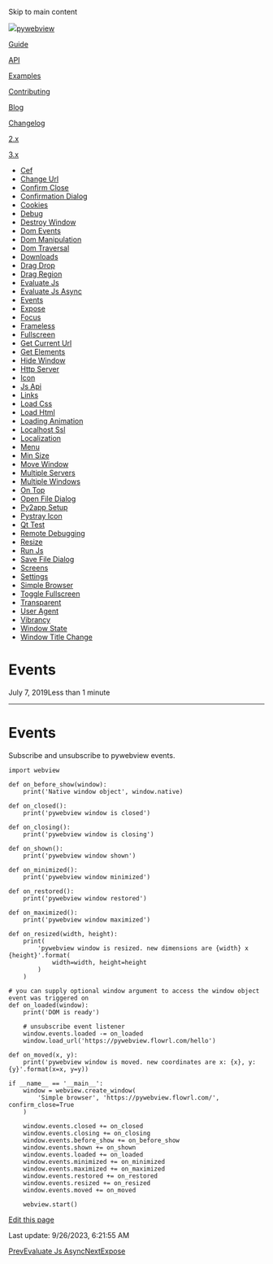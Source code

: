 Skip to main content

[![](..\\..\\..\\logo-no-text.png)pywebview](/)

[Guide](/guide/)

[API](/api/)

[Examples](/examples/)

[Contributing](/contributing/)

[Blog](/blog/)

[Changelog](/changelog)

[2.x](https://pywebview.flowrl.com/2.4)

[3.x](https://pywebview.flowrl.com/3.7)

[](https://github.com/r0x0r/pywebview)

  * [Cef](/examples/cef)
  * [Change Url](/examples/change_url)
  * [Confirm Close](/examples/confirm_close)
  * [Confirmation Dialog](/examples/confirmation_dialog)
  * [Cookies](/examples/cookies)
  * [Debug](/examples/debug)
  * [Destroy Window](/examples/destroy_window)
  * [Dom Events](/examples/dom_events)
  * [Dom Manipulation](/examples/dom_manipulation)
  * [Dom Traversal](/examples/dom_traversal)
  * [Downloads](/examples/downloads)
  * [Drag Drop](/examples/drag_drop)
  * [Drag Region](/examples/drag_region)
  * [Evaluate Js](/examples/evaluate_js)
  * [Evaluate Js Async](/examples/evaluate_js_async)
  * [Events](/examples/events)
  * [Expose](/examples/expose)
  * [Focus](/examples/focus)
  * [Frameless](/examples/frameless)
  * [Fullscreen](/examples/fullscreen)
  * [Get Current Url](/examples/get_current_url)
  * [Get Elements](/examples/get_elements)
  * [Hide Window](/examples/hide_window)
  * [Http Server](/examples/http_server)
  * [Icon](/examples/icon)
  * [Js Api](/examples/js_api)
  * [Links](/examples/links)
  * [Load Css](/examples/load_css)
  * [Load Html](/examples/load_html)
  * [Loading Animation](/examples/loading_animation)
  * [Localhost Ssl](/examples/localhost_ssl)
  * [Localization](/examples/localization)
  * [Menu](/examples/menu)
  * [Min Size](/examples/min_size)
  * [Move Window](/examples/move_window)
  * [Multiple Servers](/examples/multiple_servers)
  * [Multiple Windows](/examples/multiple_windows)
  * [On Top](/examples/on_top)
  * [Open File Dialog](/examples/open_file_dialog)
  * [Py2app Setup](/examples/py2app_setup)
  * [Pystray Icon](/examples/pystray_icon)
  * [Qt Test](/examples/qt_test)
  * [Remote Debugging](/examples/remote_debugging)
  * [Resize](/examples/resize)
  * [Run Js](/examples/run_js)
  * [Save File Dialog](/examples/save_file_dialog)
  * [Screens](/examples/screens)
  * [Settings](/examples/settings)
  * [Simple Browser](/examples/simple_browser)
  * [Toggle Fullscreen](/examples/toggle_fullscreen)
  * [Transparent](/examples/transparent)
  * [User Agent](/examples/user_agent)
  * [Vibrancy](/examples/vibrancy)
  * [Window State](/examples/window_state)
  * [Window Title Change](/examples/window_title_change)



# Events

July 7, 2019Less than 1 minute

* * *

# Events

Subscribe and unsubscribe to pywebview events.
    
    
    import webview
    
    def on_before_show(window):
        print('Native window object', window.native)
    
    def on_closed():
        print('pywebview window is closed')
    
    def on_closing():
        print('pywebview window is closing')
    
    def on_shown():
        print('pywebview window shown')
    
    def on_minimized():
        print('pywebview window minimized')
    
    def on_restored():
        print('pywebview window restored')
    
    def on_maximized():
        print('pywebview window maximized')
    
    def on_resized(width, height):
        print(
            'pywebview window is resized. new dimensions are {width} x {height}'.format(
                width=width, height=height
            )
        )
    
    # you can supply optional window argument to access the window object event was triggered on
    def on_loaded(window):
        print('DOM is ready')
    
        # unsubscribe event listener
        window.events.loaded -= on_loaded
        window.load_url('https://pywebview.flowrl.com/hello')
    
    def on_moved(x, y):
        print('pywebview window is moved. new coordinates are x: {x}, y: {y}'.format(x=x, y=y))
    
    if __name__ == '__main__':
        window = webview.create_window(
            'Simple browser', 'https://pywebview.flowrl.com/', confirm_close=True
        )
    
        window.events.closed += on_closed
        window.events.closing += on_closing
        window.events.before_show += on_before_show
        window.events.shown += on_shown
        window.events.loaded += on_loaded
        window.events.minimized += on_minimized
        window.events.maximized += on_maximized
        window.events.restored += on_restored
        window.events.resized += on_resized
        window.events.moved += on_moved
    
        webview.start()

[Edit this page](https://github.com/r0x0r/pywebview/edit/docs/docs/examples/events.md)

Last update: 9/26/2023, 6:21:55 AM

[PrevEvaluate Js Async](/examples/evaluate_js_async)[NextExpose](/examples/expose)

